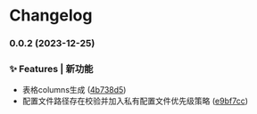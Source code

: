 # Changelog

### 0.0.2 (2023-12-25)


### ✨ Features | 新功能

* 表格columns生成 ([4b738d5](https://github.com/loclink/wm-create/commit/4b738d5a3aa548ac767f514a4e1dcc0ed6fe92f7))
* 配置文件路径存在校验并加入私有配置文件优先级策略 ([e9bf7cc](https://github.com/loclink/wm-create/commit/e9bf7ccde8ca4a4f86c07098c25e01e5b0a59e71))